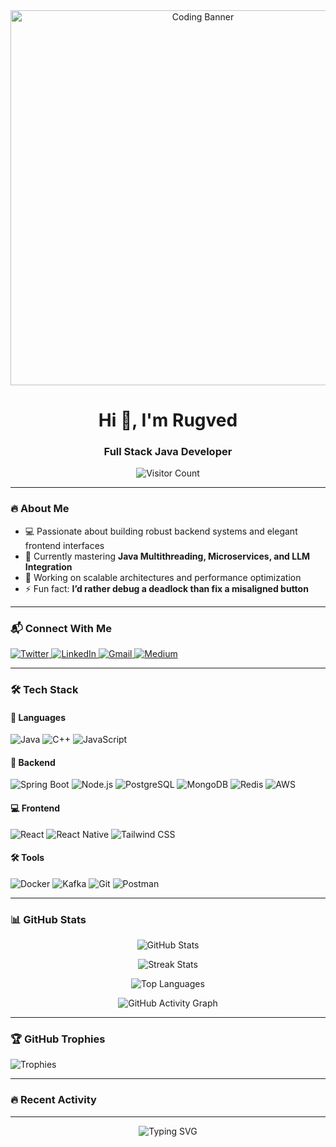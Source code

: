 <div align="center">
  <img src="https://cdn.dribbble.com/users/730703/screenshots/6581243/avento.gif" alt="Coding Banner" width="600"/>
  <h1>Hi 👋, I'm Rugved</h1>
  <h3>Full Stack Java Developer</h3>
  
  ![Visitor Count](https://komarev.com/ghpvc/?username=rugved7&label=Profile%20views&color=0e75b6&style=flat)
</div>

---

### 🔥 About Me
- 💻 Passionate about building robust backend systems and elegant frontend interfaces
- 🌱 Currently mastering **Java Multithreading, Microservices, and LLM Integration**
- 🚀 Working on scalable architectures and performance optimization
- ⚡ Fun fact: **I’d rather debug a deadlock than fix a misaligned button**

---

### 📬 Connect With Me
<p align="left">
  <a href="https://twitter.com/rugved_03" target="_blank">
    <img src="https://img.shields.io/badge/Twitter-1DA1F2?style=for-the-badge&logo=twitter&logoColor=white" alt="Twitter"/>
  </a>
  <a href="https://linkedin.com/in/rugvedagasti" target="_blank">
    <img src="https://img.shields.io/badge/LinkedIn-0077B5?style=for-the-badge&logo=linkedin&logoColor=white" alt="LinkedIn"/>
  </a>
  <a href="mailto:rugvedagasti7@gmail.com" target="_blank">
    <img src="https://img.shields.io/badge/Gmail-D14836?style=for-the-badge&logo=gmail&logoColor=white" alt="Gmail"/>
  </a>
  <a href="https://medium.com/@rugvedagasti" target="_blank">
    <img src="https://img.shields.io/badge/Medium-12100E?style=for-the-badge&logo=medium&logoColor=white" alt="Medium"/>
  </a>
</p>

---

### 🛠️ Tech Stack

#### 📜 Languages
![Java](https://img.shields.io/badge/Java-ED8B00?style=for-the-badge&logo=openjdk&logoColor=white)
![C++](https://img.shields.io/badge/C%2B%2B-00599C?style=for-the-badge&logo=c%2B%2B&logoColor=white)
![JavaScript](https://img.shields.io/badge/JavaScript-F7DF1E?style=for-the-badge&logo=javascript&logoColor=black)

#### 🚀 Backend
![Spring Boot](https://img.shields.io/badge/Spring_Boot-6DB33F?style=for-the-badge&logo=spring-boot&logoColor=white)
![Node.js](https://img.shields.io/badge/Node.js-339933?style=for-the-badge&logo=nodedotjs&logoColor=white)
![PostgreSQL](https://img.shields.io/badge/PostgreSQL-316192?style=for-the-badge&logo=postgresql&logoColor=white)
![MongoDB](https://img.shields.io/badge/MongoDB-47A248?style=for-the-badge&logo=mongodb&logoColor=white)
![Redis](https://img.shields.io/badge/Redis-DC382D?style=for-the-badge&logo=redis&logoColor=white)
![AWS](https://img.shields.io/badge/AWS-232F3E?style=for-the-badge&logo=amazon-aws&logoColor=white)

#### 💻 Frontend
![React](https://img.shields.io/badge/React-20232A?style=for-the-badge&logo=react&logoColor=61DAFB)
![React Native](https://img.shields.io/badge/React_Native-20232A?style=for-the-badge&logo=react&logoColor=61DAFB)
![Tailwind CSS](https://img.shields.io/badge/Tailwind_CSS-38B2AC?style=for-the-badge&logo=tailwind-css&logoColor=white)

#### 🛠️ Tools
![Docker](https://img.shields.io/badge/Docker-2496ED?style=for-the-badge&logo=docker&logoColor=white)
![Kafka](https://img.shields.io/badge/Apache_Kafka-231F20?style=for-the-badge&logo=apache-kafka&logoColor=white)
![Git](https://img.shields.io/badge/Git-F05032?style=for-the-badge&logo=git&logoColor=white)
![Postman](https://img.shields.io/badge/Postman-FF6C37?style=for-the-badge&logo=postman&logoColor=white)

---

### 📊 GitHub Stats

<div align="center">
  
  ![GitHub Stats](https://github-readme-stats.vercel.app/api?username=rugved7&show_icons=true&theme=radical&hide_border=true)
  
  ![Streak Stats](https://streak-stats.demolab.com/?user=rugved7&theme=radical&hide_border=true)
  
  ![Top Languages](https://github-readme-stats.vercel.app/api/top-langs/?username=rugved7&layout=compact&theme=radical&hide_border=true)
  
  ![GitHub Activity Graph](https://github-readme-activity-graph.vercel.app/graph?username=rugved7&theme=radical&hide_border=true&area=true)
  
</div>

---

### 🏆 GitHub Trophies
![Trophies](https://github-profile-trophy.vercel.app/?username=rugved7&theme=radical&no-frame=true&margin-w=15&row=2&column=4)

---

### 🔥 Recent Activity
<!--START_SECTION:activity-->
<!-- This section will auto-update from your GitHub activity -->
<!--END_SECTION:activity-->

---

<div align="center">
  <img src="https://readme-typing-svg.demolab.com?font=Fira+Code&pause=1000&color=FF2D00&center=true&vCenter=true&width=435&lines=Building+scalable+solutions;Debugging+with+passion;Learning+everyday;Coffee+%3C3+Code" alt="Typing SVG" />
</div>
